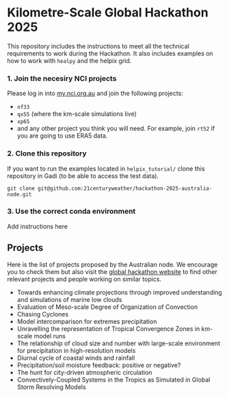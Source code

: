 # Kilometre-Scale Global Hackathon 2025

This repository includes the instructions to meet all the technical requirements to work during the Hackathon. It also includes examples on how to work with `healpy` and the helpix grid. 

### 1. Join the necesiry NCI projects

Please log in into [my.nci.org.au](https://my.nci.org.au/mancini/) and join the following projects:

* `nf33`
* `qx55` (where the km-scale simulations live)
* `xp65`
* and any other project you think you will need. For example, join `rt52` if you are going to use ERA5 data.

### 2. Clone this repository 

If you want to run the examples located in `helpix_tutorial/` clone this repository in Gadi (to be able to access the test data).

```
git clone git@github.com:21centuryweather/hackathon-2025-australia-node.git
```

### 3. Use the correct conda environment

Add instructions here

## Projects 

Here is the list of projects proposed by the Australian node. We encourage you to check them but also visit the [global hackathon website](https://digital-earths-global-hackathon.github.io/hk25/) to find other relevant projects and people working on similar topics. 

* Towards enhancing climate projections through improved understanding and simulations of marine low clouds
* Evaluation of Meso-scale Degree of Organization of Convection
* Chasing Cyclones
* Model intercomparison for extremes precipitation
* Unravelling the representation of Tropical Convergence Zones in km-scale model runs
* The relationship of cloud size and number with large-scale environment for precipitation in high-resolution models
* Diurnal cycle of coastal winds and rainfall
* Precipitation/soil moisture feedback: positive or negative?
* The hunt for city-driven atmospheric circulation
* Convectively-Coupled Systems in the Tropics as Simulated in Global Storm Resolving Models
